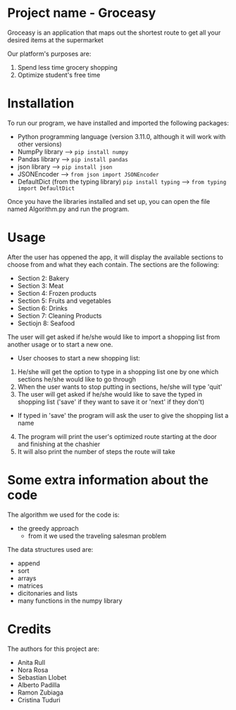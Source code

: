 # Project name - Groceasy
Groceasy is an application that maps out the shortest route to get all your desired items at the supermarket

Our platform's purposes are:
1. Spend less time grocery shopping
2. Optimize student's free time 

# Installation 
To run our program, we have installed and imported the following packages:
* Python programming language (version 3.11.0, although it will work with other versions)
* NumpPy library --> ```pip install numpy```
* Pandas library --> ```pip install pandas```
* json library --> ```pip install json```
 * JSONEncoder --> ```from json import JSONEncoder```
* DefaultDict (from the typing library) ```pip install typing``` --> ```from typing import DefaultDict```

Once you have the libraries installed and set up, you can open the file named Algorithm.py and run the program.

# Usage
After the user has oppened the app, it will display the available sections to choose from and what they each contain.
The sections are the following:
* Section 2: Bakery
* Section 3: Meat
* Section 4: Frozen products
* Section 5: Fruits and vegetables
* Section 6: Drinks
* Section 7: Cleaning Products
* Sectiojn 8: Seafood

The user will get asked if he/she would like to import a shopping list from another usage or to start a new one.
* User chooses to start a new shopping list:
 1. He/she will get the option to type in a shopping list one by one which sections he/she would like to go through 
 2. When the user wants to stop putting in sections, he/she will type 'quit'
 3. The user will get asked if he/she would like to save the typed in shopping list ('save' if they want to save it or 'next' if they don't)
  * If typed in 'save' the program will ask the user to give the shopping list a name
 4. The program will print the user's optimized route starting at the door and finishing at the chashier
 5. It will also print the number of steps the route will take
  
  
# Some extra information about the code
The algorithm we used for the code is:
* the greedy approach 
  * from it we used the traveling salesman problem

The data structures used are:
* append
* sort
* arrays
* matrices
* dicitonaries and lists
* many functions in the numpy library



# Credits
The authors for this project are:
* Anita Rull 
* Nora Rosa
* Sebastian Llobet 
* Alberto Padilla
* Ramon Zubiaga
* Cristina Tuduri
